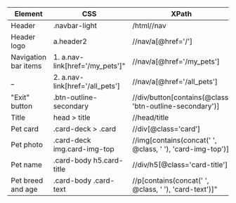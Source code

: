 Element      | CSS          | XPath
-------------|--------------|-------------
Header |.navbar-light | /html//nav
Header logo | a.header2 | //nav/a[@href='/']
Navigation bar items | 1. a.nav-link[href='/my_pets']" | //nav/a[@href='/my_pets']
 _ | 2. a.nav-link[href='/all_pets'] | //nav/a[@href='/all_pets']
"Exit" button | .btn-outline-secondary | //div/button[contains(@class, 'btn-outline-secondary')]
Title | head > title | //head/title
Pet card | .card-deck > .card | //div[@class='card']
Pet photo | .card-deck img.card-img-top | //img[contains(concat(' ', @class, ' '), 'card-img-top')]
Pet name | .card-body h5.card-title | //div/h5[@class='card-title']
Pet breed and age | .card-body .card-text | //p[contains(concat(' ', @class, ' '), 'card-text')]"
